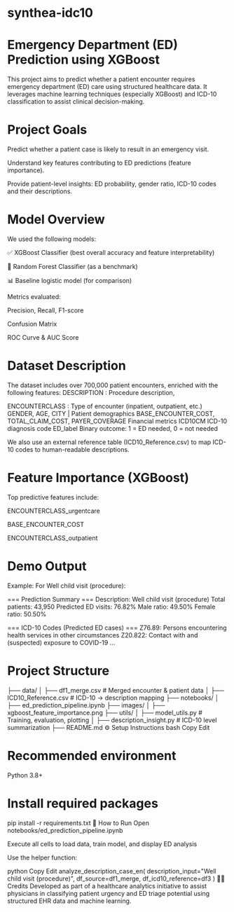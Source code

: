 # synthea-idc10
# Emergency Department (ED) Prediction using XGBoost
This project aims to predict whether a patient encounter requires emergency department (ED) care using structured healthcare data. It leverages machine learning techniques (especially XGBoost) and ICD-10 classification to assist clinical decision-making.

# Project Goals
Predict whether a patient case is likely to result in an emergency visit.

Understand key features contributing to ED predictions (feature importance).

Provide patient-level insights: ED probability, gender ratio, ICD-10 codes and their descriptions.

# Model Overview
We used the following models:

✅ XGBoost Classifier (best overall accuracy and feature interpretability)

🌲 Random Forest Classifier (as a benchmark)

📊 Baseline logistic model (for comparison)

Metrics evaluated:

Precision, Recall, F1-score

Confusion Matrix

ROC Curve & AUC Score

# Dataset Description
The dataset includes over 700,000 patient encounters, enriched with the following features:
DESCRIPTION : Procedure description,

ENCOUNTERCLASS :  Type of encounter (inpatient, outpatient, etc.)
GENDER, AGE, CITY	| Patient demographics
BASE_ENCOUNTER_COST, TOTAL_CLAIM_COST, PAYER_COVERAGE	Financial metrics
ICD10CM	ICD-10 diagnosis code
ED_label	Binary outcome: 1 = ED needed, 0 = not needed

We also use an external reference table (ICD10_Reference.csv) to map ICD-10 codes to human-readable descriptions.

# Feature Importance (XGBoost)
Top predictive features include:

ENCOUNTERCLASS_urgentcare

BASE_ENCOUNTER_COST

ENCOUNTERCLASS_outpatient


# Demo Output
Example: For Well child visit (procedure):

=== Prediction Summary ===
Description: Well child visit (procedure)
Total patients: 43,950
Predicted ED visits: 76.82%
Male ratio: 49.50%
Female ratio: 50.50%

=== ICD-10 Codes (Predicted ED cases) ===
Z76.89: Persons encountering health services in other circumstances
Z20.822: Contact with and (suspected) exposure to COVID-19
...
# Project Structure
├── data/
│   ├── df1_merge.csv            # Merged encounter & patient data
│   ├── ICD10_Reference.csv      # ICD-10 → description mapping
├── notebooks/
│   ├── ed_prediction_pipeline.ipynb
├── images/
│   ├── xgboost_feature_importance.png
├── utils/
│   ├── model_utils.py           # Training, evaluation, plotting
│   ├── description_insight.py   # ICD-10 level summarization
├── README.md
⚙️ Setup Instructions
bash
Copy
Edit
# Recommended environment
Python 3.8+

# Install required packages
pip install -r requirements.txt
🚀 How to Run
Open notebooks/ed_prediction_pipeline.ipynb

Execute all cells to load data, train model, and display ED analysis

Use the helper function:

python
Copy
Edit
analyze_description_case_en(
    description_input="Well child visit (procedure)",
    df_source=df1_merge,
    df_icd10_reference=df3
)
👨‍⚕️ Credits
Developed as part of a healthcare analytics initiative to assist physicians in classifying patient urgency and ED triage potential using structured EHR data and machine learning.
